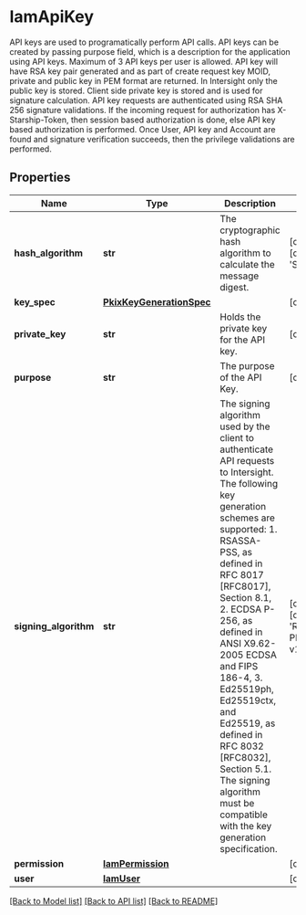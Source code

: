 # IamApiKey

API keys are used to programatically perform API calls. API keys can be created by passing purpose field, which is a description for the application using API keys. Maximum of 3 API keys per user is allowed. API key will have RSA key pair generated and as part of create request key MOID, private and public key in PEM format are returned. In Intersight only the public key is stored. Client side private key is stored and is used for signature calculation. API key requests are authenticated using RSA SHA 256 signature validations. If the incoming request for authorization has X-Starship-Token, then session based authorization is done, else API key based authorization is performed. Once User, API key and Account are found and signature verification succeeds, then the privilege validations are performed. 
## Properties
Name | Type | Description | Notes
------------ | ------------- | ------------- | -------------
**hash_algorithm** | **str** | The cryptographic hash algorithm to calculate the message digest.    | [optional] [default to 'SHA256']
**key_spec** | [**PkixKeyGenerationSpec**](PkixKeyGenerationSpec.md) |  | [optional] 
**private_key** | **str** | Holds the private key for the API key.    | [optional] 
**purpose** | **str** | The purpose of the API Key.   | [optional] 
**signing_algorithm** | **str** | The signing algorithm used by the client to authenticate API requests to Intersight. The following key generation schemes are supported: 1. RSASSA-PSS, as defined in RFC 8017 [RFC8017], Section 8.1, 2. ECDSA P-256, as defined in ANSI X9.62-2005 ECDSA and FIPS 186-4, 3. Ed25519ph, Ed25519ctx, and Ed25519, as defined in RFC 8032 [RFC8032], Section 5.1. The signing algorithm must be compatible with the key generation specification.     | [optional] [default to 'RSASSA-PKCS1-v1_5']
**permission** | [**IamPermission**](.md) |  | [optional] 
**user** | [**IamUser**](.md) |  | [optional] 

[[Back to Model list]](../README.md#documentation-for-models) [[Back to API list]](../README.md#documentation-for-api-endpoints) [[Back to README]](../README.md)



